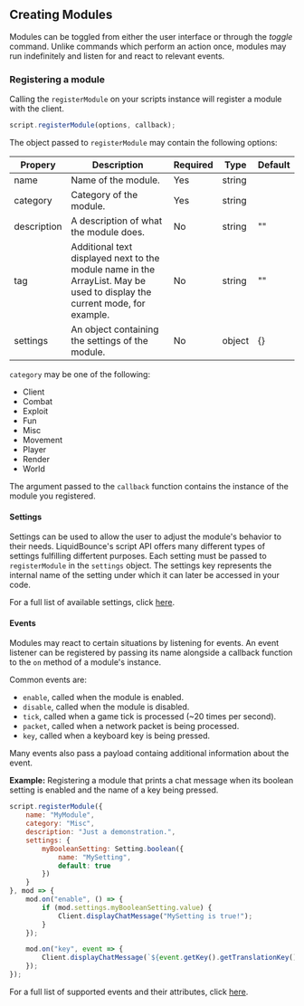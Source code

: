## Creating Modules

Modules can be toggled from either the user interface or through the *toggle* command. Unlike commands which perform an action once, modules may run indefinitely and listen for and react to relevant events.

### Registering a module

Calling the `registerModule` on your scripts instance will register a module with the client.

```js
script.registerModule(options, callback);
```

The object passed to `registerModule` may contain the following options:

| Propery     | Description                                                                                                               | Required | Type   | Default |
|-------------|---------------------------------------------------------------------------------------------------------------------------|----------|--------|---------|
| name        | Name of the module.                                                                                                       | Yes      | string |         |
| category    | Category of the module.                                                                                                   | Yes      | string |         |
| description | A description of what the module does.                                                                                    | No       | string | ""      |
| tag         | Additional text displayed next to the module name in the ArrayList. May be used to display the current mode, for example. | No       | string | ""      |
| settings    | An object containing the settings of the module.                                                                          | No       | object | {}      |

`category` may be one of the following:
- Client
- Combat
- Exploit
- Fun
- Misc
- Movement
- Player
- Render
- World

The argument passed to the `callback` function contains the instance of the module you registered.

#### Settings

Settings can be used to allow the user to adjust the module's behavior to their needs. LiquidBounce's script API offers many different types of settings fulfilling differtent purposes. Each setting must be passed to `registerModule` in the `settings` object. The settings key represents the internal name of the setting under which it can later be accessed in your code.

For a full list of available settings, click [here](/docs/Script%20API/Global%20Classes/Setting).

#### Events

Modules may react to certain situations by listening for events. An event listener can be registered by passing its name alongside a callback function to the `on` method of a module's instance.

Common events are:
- `enable`, called when the module is enabled.
- `disable`, called when the module is disabled.
- `tick`, called when a game tick is processed (~20 times per second).
- `packet`, called when a network packet is being processed.
- `key`, called when a keyboard key is being pressed.

Many events also pass a payload containg additional information about the event.

**Example:** Registering a module that prints a chat message when its boolean setting is enabled and the name of a key being pressed.

```js
script.registerModule({
    name: "MyModule",
    category: "Misc",
    description: "Just a demonstration.",
    settings: {
        myBooleanSetting: Setting.boolean({
            name: "MySetting",
            default: true
        })
    }
}, mod => {
    mod.on("enable", () => {
        if (mod.settings.myBooleanSetting.value) {
            Client.displayChatMessage("MySetting is true!");
        }
    });

    mod.on("key", event => {
        Client.displayChatMessage(`${event.getKey().getTranslationKey()} has been pressed.`);
    });
});
```

For a full list of supported events and their attributes, click [here](https://github.com/CCBlueX/LiquidBounce/tree/nextgen/src/main/kotlin/net/ccbluex/liquidbounce/event/events).